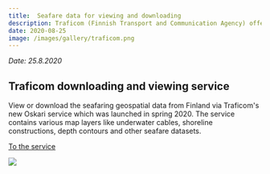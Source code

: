 ```yaml
---
title:  Seafare data for viewing and downloading
description: Traficom (Finnish Transport and Communication Agency) offers seafare datasets for downloading
date: 2020-08-25
image: /images/gallery/traficom.png
---
```

*Date: 25.8.2020*

## Traficom downloading and viewing service

View or download the seafaring geospatial data from Finland via Traficom's new Oskari service which was launched in spring 2020. The service contains various map layers like underwater cables, shoreline constructions, depth contours and other seafare datasets. 

[To the service](https://julkinen.traficom.fi/oskari/?lang=en)


<img src="/images/gallery/traficom.png" class="img-responsive"/>
